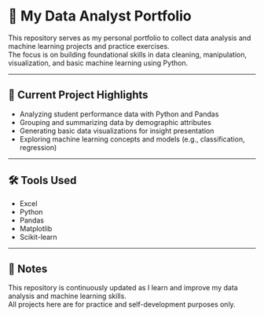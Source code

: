 # 📁 My Data Analyst Portfolio

This repository serves as my personal portfolio to collect data analysis and machine learning projects and practice exercises.  
The focus is on building foundational skills in data cleaning, manipulation, visualization, and basic machine learning using Python.

---

## 🧠 Current Project Highlights

- Analyzing student performance data with Python and Pandas  
- Grouping and summarizing data by demographic attributes  
- Generating basic data visualizations for insight presentation  
- Exploring machine learning concepts and models (e.g., classification, regression)

---

## 🛠 Tools Used

- Excel
- Python  
- Pandas  
- Matplotlib  
- Scikit-learn

---

## 📌 Notes

This repository is continuously updated as I learn and improve my data analysis and machine learning skills.  
All projects here are for practice and self-development purposes only.

